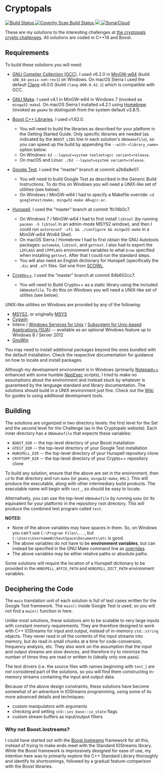 # Cryptopals

<a href="https://travis-ci.org/tanzislam/cryptopals">
  <img alt="Build Status"
       src="https://travis-ci.org/tanzislam/cryptopals.svg?branch=master"/>
</a> <a href="https://scan.coverity.com/projects/tanzislam-cryptopals">
  <img alt="Coverity Scan Build Status"
       src="https://scan.coverity.com/projects/10143/badge.svg"/>
</a> <a href="https://www.codacy.com/app/tanzislam/cryptopals">
  <img src=
   "https://api.codacy.com/project/badge/Grade/0eefb6418259474191b5611351e02dee"
  />
</a> <a href="https://sonarcloud.io/dashboard?id=tanzislam_cryptopals">
  <img alt="SonarCloud"
       src="https://sonarcloud.io/api/badges/gate?key=tanzislam_cryptopals"/>
</a>

These are my solutions to the interesting challenges at [the cryptopals crypto
challenges](https://cryptopals.com). All solutions are coded in C++14 and Boost.

## Requirements

To build these solutions you will need:
 - [GNU Compiler Collection (GCC)](https://gcc.gnu.org/). I used v6.2.0 in
   [MinGW-w64](https://mingw-w64.org/doku.php) (build `x86_64-posix-seh-rev1`)
   on Windows. On macOS Sierra I used the default [Clang](http://clang.llvm.org)
   v8.0.0 (build `clang-800.0.42.1`) which is compatible with GCC.

 - [GNU Make](https://www.gnu.org/software/make/). I used v4.1 in MinGW-w64 in
   Windows 7 (invoked as `mingw32-make`). On macOS Sierra I installed v4.2.1
   using [Homebrew](http://brew.sh) (invoked as `gmake` to distinguish from the
   system default v3.8.1).

 - [Boost C++ Libraries](http://www.boost.org/). I used v1.62.0.
   - You will need to build the libraries as described for your platform in the
     Getting Started Guide. Only specific libraries are needed (as indicated by
     the `BOOST_LIBS` line in each solution's `GNUmakefile`), so you can speed
     up the build by appending the `--with-<library_name>` option below.
   - On Windows: `b2 --layout=system toolset=gcc variant=release`.
   - On macOS and Linux: `./b2 --layout=system variant=release`.

 - [Google Test](https://github.com/google/googletest/). I used the "master"
   branch at commit a2b8a8e07.
   - You will need to build Google Test as described in the Generic Build
     Instructions. To do this on Windows you will need a UNIX-like set of
     utilities (see below).
   - On Windows / MinGW-w64 I had to specify a Makefile override:
     `cd googletest/make; mingw32-make AR=gcc-ar`.

 - [Hunspell](https://hunspell.github.io/). I used the "master" branch at commit
   1fc14b0c7.
   - On Windows 7 / MinGW-w64 I had to first install `libtool` (by running
     `pacman -S libtool` in an admin-mode MSYS2 window), and then I could run
     `autoreconf -vfi && ./configure && mingw32-make` in a MinGW-w64 Win64
      Shell.
   - On macOS Sierra / Homebrew I had to first obtain the GNU Autotools
     packages: `automake`, `libtool`, and `gettext`. I also had to export the
     `LDFLAGS` and `CPPFLAGS` environment variables to what `brew` specified
     when installing `gettext`. After that I could run the standard steps.
   - You will also need an English dictionary for Hunspell (specifically the
     `.dic` and `.aff` files. Get one from [SCOWL](http://wordlist.aspell.net/).

 - [Crypto++](http://www.cryptopp.com/). I used the "master" branch at commit
   84b602cc7.
   - You will need to Build Crypto++ as a static library using the included
     `GNUmakefile`. To do this on Windows you will need a UNIX-like set of
     utilites (see below).

UNIX-like utilities on Windows are provided by any of the following:
 - [MSYS2](http://msys2.github.io/), or originally [MSYS](http://www.mingw.org/)
 - [Cygwin](https://www.cygwin.com/)
 - Interix / [Windows Services for Unix](
   https://technet.microsoft.com/en-gb/library/bb463212.aspx) / [Subsystem for
   Unix-based Applications (SUA)](
   https://msdn.microsoft.com/en-us/library/cc772343(v=ws.11).aspx) --
   available as an optional Windows feature up to Windows 8 / Server 2012
 - [GnuWin](http://gnuwin32.sourceforge.net/)

You may need to install additional packages beyond the ones bundled with the
default installation. Check the respective documentation for guidance on how to
locate and install packages.

Although my development environment is in Windows (primarily [Notepad++](
https://notepad-plus-plus.org/) enhanced with some humble [NppExec](
https://sourceforge.net/projects/npp-plugins/files/NppExec/) scripts), I tried
to make no assumptions about the environment and instead stuck by whatever is
guaranteed by the language standard and library documentation. The solutions
should build in a UNIX environment just fine. Check out the [Wiki](
https://github.com/tanzislam/cryptopals/wiki) for guides to using additional
development tools.

## Building

The solutions are organized in two directory levels: the first level for the Set
and the second level for the Challenge (as in the Cryptopals website). Each
inner directory has a `GNUmakefile` that expects these variables:
 - `BOOST_DIR` -- the top-level directory of your Boost installation
 - `GTEST_DIR` -- the top-level directory of your Google Test installation
 - `HUNSPELL_DIR` -- the top-level directory of your Hunspell repository clone
 - `CRYPTOPP_DIR` -- the top-level directory of your Crypto++ repository clone

To build any solution, ensure that the above are set in the environment, then
`cd` to that directory and run `make` (or `gmake`, `mingw32-make`, etc.). This
will produce the executable, along with other intermediary build products. The
executable name will begin with `test_`, so should be easy to locate.

Alternatively, you can use the top-level `GNUmakefile` by running `make` (or its
equivalent for your platform) in the repository root directory. This will
produce the combined test program called `test`.

**NOTES:**
 - None of the above variables may have spaces in them. So, on Windows you can't
   use `C:\Program Files\...`, but `C:\Users\UsernameWithoutSpace\Documents\etc`
   is good.
 - The above variables do not have to be **environment variables**, but can
   instead be specified in the GNU Make command line as [overrides](
   https://www.gnu.org/software/make/manual/make.html#Overriding).
 - The above variables may be either relative paths or absolute paths.

Some solutions will require the location of a Hunspell dictionary to be provided
in the `HUNSPELL_AFFIX_PATH` and `HUNSPELL_DICT_PATH` environment variables.

## Deciphering the Code

The `main` translation unit of each solution is full of test cases written for
the Google Test framework. The `main()` inside Google Test is used, so you will
not find a `main()` function in here.

Unlike most solutions, these solutions aim to be scalable to very large inputs
with constant memory requirements. They are therefore designed to work with C++
IOStreams for input and output, instead of in-memory `std::string` objects. They
never read in _all_ the contents of the input streams into memory, but do read
in small chunks at a time for code-conversion, frequency analysis, etc. They
also work on the assumption that the input and output streams are slow devices,
and therefore try to minimize the number of times they are read or written to
(ideally only one pass).

The test drivers (i.e. the source files with names beginning with `test_`) are
_not_ considered part of the solutions, so you will find them constructing
in-memory streams containing the input and output data.

Because of the above design constraints, these solutions have become somewhat of
an adventure in IOStreams programming, using some of its more advanced details
and techniques:
 - custom manipulators with arguments
 - checking and setting `std::ios_base::io_state` flags
 - custom stream buffers as input/output filters

### Why not Boost.Iostreams?

I could have started out with the [Boost.Iostreams](
http://www.boost.org/doc/libs/release/libs/iostreams/) framework for all this,
instead of trying to make ends meet with the Standard IOStreams library. While
the Boost framework is impressively designed for ease of use, my intention here
was to primarily explore the C++ Standard Library thoroughly and identify its
shortcomings, followed by a gradual feature-comparison with the Boost libraries.
